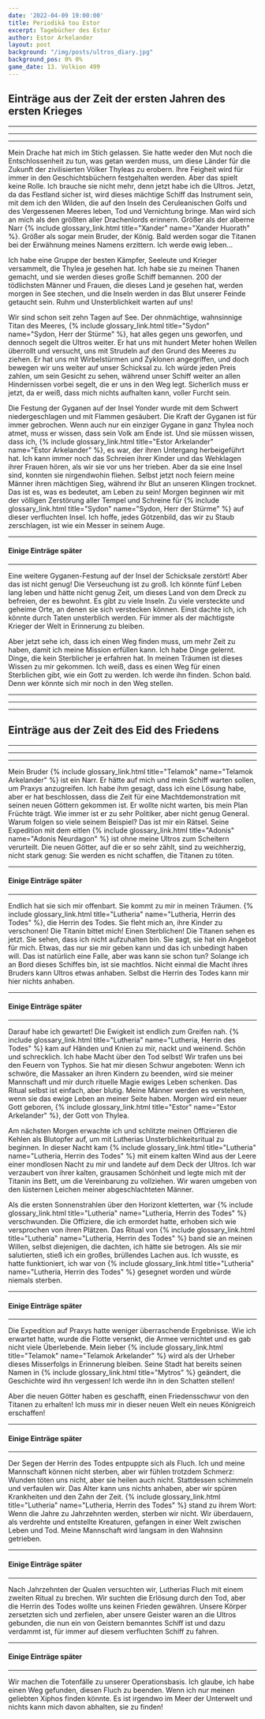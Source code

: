 ```yaml
---
date: '2022-04-09 19:00:00'
title: Periodiká tou Estor
excerpt: Tagebücher des Estor
author: Estor Arkelander
layout: post
background: "/img/posts/ultros_diary.jpg"
background_pos: 0% 0%
game_date: 13. Volkion 499
---
```


## Einträge aus der Zeit der ersten Jahren des ersten Krieges

---
---
---

Mein Drache hat mich im Stich gelassen. Sie hatte weder den Mut noch die
Entschlossenheit zu tun, was getan werden muss, um diese Länder für die Zukunft
der zivilisierten Völker Thyleas zu erobern. Ihre Feigheit wird für immer in den
Geschichtsbüchern festgehalten werden. Aber das spielt keine Rolle. Ich brauche
sie nicht mehr, denn jetzt habe ich die Ultros. Jetzt, da das Festland sicher
ist, wird dieses mächtige Schiff das Instrument sein, mit dem ich den Wilden,
die auf den Inseln des Ceruleanischen Golfs und des Vergessenen Meeres leben,
Tod und Vernichtung bringe. Man wird sich an mich als den größten aller
Drachenlords erinnern. Größer als der alberne Narr {% include glossary_link.html title="Xander" name="Xander Huorath" %}. Größer als sogar mein
Bruder, der König. Bald werden sogar die Titanen bei der Erwähnung meines Namens
erzittern. Ich werde ewig leben...

Ich habe eine Gruppe der besten Kämpfer, Seeleute und Krieger versammelt, die
Thylea je gesehen hat. Ich habe sie zu meinen Thanen gemacht, und sie werden
dieses große Schiff bemannen. 200 der tödlichsten Männer und Frauen, die dieses
Land je gesehen hat, werden morgen in See stechen, und die Inseln werden in das
Blut unserer Feinde getaucht sein. Ruhm und Unsterblichkeit warten auf uns!

Wir sind schon seit zehn Tagen auf See. Der ohnmächtige, wahnsinnige Titan des
Meeres, {% include glossary_link.html title="Sydon" name="Sydon, Herr der Stürme" %}, hat alles gegen uns geworfen, und dennoch segelt die Ultros
weiter. Er hat uns mit hundert Meter hohen Wellen überrollt und versucht, uns
mit Strudeln auf den Grund des Meeres zu ziehen. Er hat uns mit Wirbelstürmen
und Zyklonen angegriffen, und doch bewegen wir uns weiter auf unser Schicksal
zu. Ich würde jeden Preis zahlen, um sein Gesicht zu sehen, während unser Schiff
weiter an allen Hindernissen vorbei segelt, die er uns in den Weg legt.
Sicherlich muss er jetzt, da er weiß, dass mich nichts aufhalten kann, voller
Furcht sein.

Die Festung der Gyganen auf der Insel Yonder wurde mit dem Schwert
niedergeschlagen und mit Flammen gesäubert. Die Kraft der Gyganen ist für immer
gebrochen. Wenn auch nur ein einziger Gygane in ganz Thylea noch atmet, muss er
wissen, dass sein Volk am Ende ist. Und sie müssen wissen, dass ich, {% include glossary_link.html title="Estor Arkelander" name="Estor Arkelander" %},
es war, der ihren Untergang herbeigeführt hat. Ich kann immer noch
das Schreien ihrer Kinder und das Wehklagen ihrer Frauen hören, als wir sie vor
uns her trieben. Aber da sie eine Insel sind, konnten sie nirgendwohin fliehen.
Selbst jetzt noch feiern meine Männer ihren mächtigen Sieg, während ihr Blut an
unseren Klingen trocknet. Das ist es, was es bedeutet, am Leben zu sein! Morgen
beginnen wir mit der völligen Zerstörung aller Tempel und Schreine für {% include glossary_link.html title="Sydon" name="Sydon, Herr der Stürme" %} auf
dieser verfluchten Insel. Ich hoffe, jedes Götzenbild, das wir zu Staub
zerschlagen, ist wie ein Messer in seinem Auge.

---
#### Einige Einträge später
---

Eine weitere Gyganen-Festung auf der Insel der Schicksale zerstört! Aber das ist
nicht genug! Die Verseuchung ist zu groß. Ich könnte fünf Leben lang leben und
hätte nicht genug Zeit, um dieses Land von dem Dreck zu befreien, der es
bewohnt. Es gibt zu viele Inseln. Zu viele versteckte und geheime Orte, an denen
sie sich verstecken können. Einst dachte ich, ich könnte durch Taten unsterblich
werden. Für immer als der mächtigste Krieger der Welt in Erinnerung zu bleiben.

Aber jetzt sehe ich, dass ich einen Weg finden muss, um mehr Zeit zu haben,
damit ich meine Mission erfüllen kann. Ich habe Dinge gelernt. Dinge, die kein
Sterblicher je erfahren hat. In meinen Träumen ist dieses Wissen zu mir
gekommen. Ich weiß, dass es einen Weg für einen Sterblichen gibt, wie ein Gott
zu werden. Ich werde ihn finden. Schon bald. Denn wer könnte sich mir noch in
den Weg stellen.

---
---
---

## Einträge aus der Zeit des Eid des Friedens

---
---
---

Mein Bruder {% include glossary_link.html title="Telamok" name="Telamok Arkelander" %} ist ein Narr. Er hätte auf mich und mein Schiff warten
sollen, um Praxys anzugreifen. Ich habe ihm gesagt, dass ich eine Lösung habe,
aber er hat beschlossen, dass die Zeit für eine Machtdemonstration mit seinen
neuen Göttern gekommen ist. Er wollte nicht warten, bis mein Plan Früchte trägt.
Wie immer ist er zu sehr Politiker, aber nicht genug General. Warum folgen so
viele seinem Beispiel? Das ist mir ein Rätsel. Seine Expedition mit dem eitlen
{% include glossary_link.html title="Adonis" name="Adonis Neurdagon" %} ist ohne meine Ultros zum Scheitern verurteilt. Die neuen Götter, auf die
er so sehr zählt, sind zu weichherzig, nicht stark genug: Sie werden es nicht
schaffen, die Titanen zu töten.

---
#### Einige Einträge später
---

Endlich hat sie sich mir offenbart. Sie kommt zu mir in meinen Träumen.
{% include glossary_link.html title="Lutheria" name="Lutheria, Herrin des Todes" %}, die Herrin des Todes. Sie fleht mich an, ihre Kinder zu verschonen!
Die Titanin bittet mich! Einen Sterblichen! Die Titanen sehen es jetzt. Sie
sehen, dass ich nicht aufzuhalten bin. Sie sagt, sie hat ein Angebot für mich.
Etwas, das nur sie mir geben kann und das ich unbedingt haben will. Das ist
natürlich eine Falle, aber was kann sie schon tun? Solange ich an Bord dieses
Schiffes bin, ist sie machtlos. Nicht einmal die Macht ihres Bruders kann Ultros
etwas anhaben. Selbst die Herrin des Todes kann mir hier nichts anhaben.

---
#### Einige Einträge später
---

Darauf habe ich gewartet! Die Ewigkeit ist endlich zum Greifen nah. {% include glossary_link.html title="Lutheria" name="Lutheria, Herrin des Todes" %} kam
auf Händen und Knien zu mir, nackt und weinend. Schön und schrecklich. Ich habe
Macht über den Tod selbst! Wir trafen uns bei den Feuern von Typhos. Sie hat mir
diesen Schwur angeboten: Wenn ich schwöre, die Massaker an ihren Kindern zu
beenden, wird sie meiner Mannschaft und mir durch rituelle Magie ewiges Leben
schenken. Das Ritual selbst ist einfach, aber blutig. Meine Männer werden es
verstehen, wenn sie das ewige Leben an meiner Seite haben. Morgen wird ein neuer
Gott geboren, {% include glossary_link.html title="Estor" name="Estor Arkelander" %}, der Gott von Thylea.

Am nächsten Morgen erwachte ich und schlitzte meinen Offizieren die Kehlen als
Blutopfer auf, um mit Lutherias Unsterblichkeitsritual zu beginnen. In dieser
Nacht kam {% include glossary_link.html title="Lutheria" name="Lutheria, Herrin des Todes" %} mit einem kalten Wind aus der Leere einer mondlosen Nacht zu
mir und landete auf dem Deck der Ultros. Ich war verzaubert von ihrer kalten,
grausamen Schönheit und legte mich mit der Titanin ins Bett, um die Vereinbarung
zu vollziehen. Wir waren umgeben von den lüsternen Leichen meiner
abgeschlachteten Männer.

Als die ersten Sonnenstrahlen über den Horizont kletterten, war {% include glossary_link.html title="Lutheria" name="Lutheria, Herrin des Todes" %}
verschwunden. Die Offiziere, die ich ermordet hatte, erhoben sich wie
versprochen von ihren Plätzen. Das Ritual von {% include glossary_link.html title="Lutheria" name="Lutheria, Herrin des Todes" %} band sie an meinen
Willen, selbst diejenigen, die dachten, ich hätte sie betrogen. Als sie mir
salutierten, stieß ich ein großes, brüllendes Lachen aus. Ich wusste, es hatte
funktioniert, ich war von {% include glossary_link.html title="Lutheria" name="Lutheria, Herrin des Todes" %} gesegnet worden und würde niemals sterben.

---
#### Einige Einträge später
---

Die Expedition auf Praxys hatte weniger überraschende Ergebnisse. Wie ich
erwartet hatte, wurde die Flotte versenkt, die Armee vernichtet und es gab nicht
viele Überlebende. Mein lieber {% include glossary_link.html title="Telamok" name="Telamok Arkelander" %} wird als der Urheber dieses Misserfolgs
in Erinnerung bleiben. Seine Stadt hat bereits seinen Namen in {% include glossary_link.html title="Mytros" %} geändert,
die Geschichte wird ihn vergessen! Ich werde ihn in den Schatten stellen!

Aber die neuen Götter haben es geschafft, einen Friedensschwur von den Titanen
zu erhalten! Ich muss mir in dieser neuen Welt ein neues Königreich erschaffen!

---
#### Einige Einträge später
---

Der Segen der Herrin des Todes entpuppte sich als Fluch. Ich und meine
Mannschaft können nicht sterben, aber wir fühlen trotzdem Schmerz: Wunden töten
uns nicht, aber sie heilen auch nicht. Stattdessen schimmeln und verfaulen wir.
Das Alter kann uns nichts anhaben, aber wir spüren Krankheiten und den Zahn der
Zeit. {% include glossary_link.html title="Lutheria" name="Lutheria, Herrin des Todes" %} stand zu ihrem Wort: Wenn die Jahre zu Jahrzehnten werden,
sterben wir nicht. Wir überdauern, als verdrehte und entstellte Kreaturen,
gefangen in einer Welt zwischen Leben und Tod. Meine Mannschaft wird langsam in
den Wahnsinn getrieben.

---
#### Einige Einträge später
---

Nach Jahrzehnten der Qualen versuchten wir, Lutherias Fluch mit einem zweiten
Ritual zu brechen. Wir suchten die Erlösung durch den Tod, aber die Herrin des
Todes wollte uns keinen Frieden gewähren. Unsere Körper zersetzten sich und
zerfielen, aber unsere Geister waren an die Ultros gebunden, die nun ein von
Geistern bemanntes Schiff ist und dazu verdammt ist, für immer auf diesem
verfluchten Schiff zu fahren.

---
#### Einige Einträge später
---

Wir machen die Totenfälle zu unserer Operationsbasis. Ich glaube, ich habe einen
Weg gefunden, diesen Fluch zu beenden. Wenn ich nur meinen geliebten Xiphos
finden könnte. Es ist irgendwo im Meer der Unterwelt und nichts kann mich davon
abhalten, sie zu finden!
